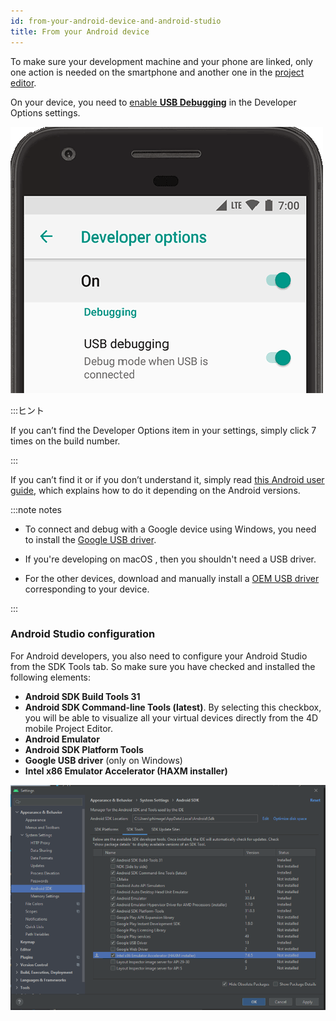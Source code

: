 ```yaml
---
id: from-your-android-device-and-android-studio
title: From your Android device
---
```



To make sure your development machine and your phone are linked, only one action is needed on the smartphone and another one in the [project editor](from-project-editor.md).

On your device, you need to [enable **USB Debugging**](https://developer.android.com/studio/debug/dev-options#enable) in the Developer Options settings.

![dev-options](img/dev-options-debug_2x.png)

:::ヒント

If you can’t find the Developer Options item in your settings, simply click 7 times on the build number.

:::

If you can’t find it or if you don’t understand it, simply read [this Android user guide](https://developer.android.com/studio/debug/dev-options), which explains how to do it depending on the Android versions.

:::note notes

- To connect and debug with a Google device using Windows, you need to install the [Google USB driver](https://developer.android.com/studio/run/win-usb).

- If you're developing on macOS , then you shouldn't need a USB driver.

- For the other devices, download and manually install a [OEM USB driver](https://developer.android.com/studio/run/oem-usb) corresponding to your device.

:::


### Android Studio configuration

For Android developers, you also need to configure your Android Studio from the SDK Tools tab. So make sure you have checked and installed the following elements:

- **Android SDK Build Tools 31**
- **Android SDK Command-line Tools (latest)**. By selecting this checkbox, you will be able to visualize all your virtual devices directly from the 4D mobile Project Editor.
- **Android Emulator**
- **Android SDK Platform Tools**
- **Google USB driver** (only on Windows)
- **Intel x86 Emulator Accelerator (HAXM installer)**

![Android-Studio-Settings](img/AndroidCaptureSetting.png)
